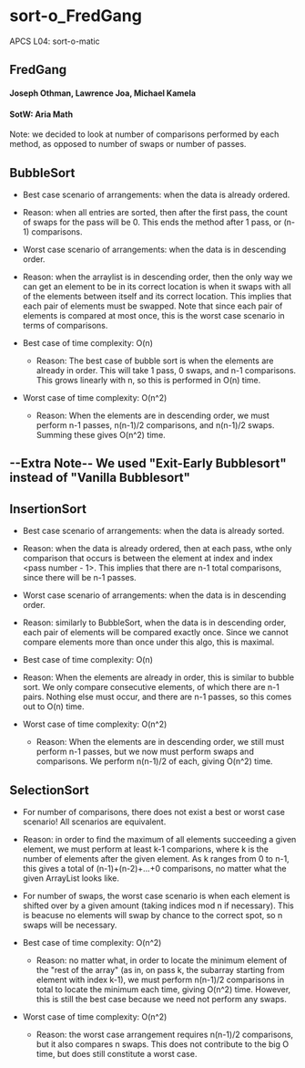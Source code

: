 # sort-o_FredGang
APCS L04: sort-o-matic
## FredGang
#### Joseph Othman, Lawrence Joa, Michael Kamela
#### SotW: Aria Math

Note: we decided to look at number of comparisons performed by each method, as opposed to number of swaps or number of passes.
## BubbleSort
- Best case scenario of arrangements: when the data is already ordered.
- Reason: when all entries are sorted, then after the first pass, the count of swaps for the pass will be 0. This ends the method after 1 pass, or (n-1) comparisons.
- Worst case scenario of arrangements: when the data is in descending order.
- Reason: when the arraylist is in descending order, then the only way we can get an element to be in its correct location is when it swaps with all of the elements between itself and its correct location. This implies that each pair of elements must be swapped. Note that since each pair of elements is compared at most once, this is the worst case scenario in terms of comparisons.

- Best case of time complexity: O(n)
  - Reason: The best case of bubble sort is when the elements are already in order. This will take 1 pass, 0 swaps, and n-1 comparisons. This grows linearly with n, so this is performed in O(n) time.
- Worst case of time complexity: O(n^2)
  - Reason: When the elements are in descending order, we must perform n-1 passes, n(n-1)/2 comparisons, and n(n-1)/2 swaps. Summing these gives O(n^2) time.   

--Extra Note--
We used "Exit-Early Bubblesort" instead of "Vanilla Bubblesort"
--------------

## InsertionSort
- Best case scenario of arrangements: when the data is already sorted.
- Reason: when the data is already ordered, then at each pass, wthe only comparison that occurs is between the element at index <pass number> and index <pass number - 1>. This implies that there are n-1 total comparisons, since there will be n-1 passes.
- Worst case scenario of arrangements: when the data is in descending order.
- Reason: similarly to BubbleSort, when the data is in descending order, each pair of elements will be compared exactly once. Since we cannot compare elements more than once under this algo, this is maximal.
  
- Best case of time complexity: O(n)
- Reason: When the elements are already in order, this is similar to bubble sort. We only compare consecutive elements, of which there are n-1 pairs. Nothing else must occur, and there are n-1 passes, so this comes out to O(n) time.
- Worst case of time complexity: O(n^2)
  - Reason: When the elements are in descending order, we still must perform n-1 passes, but we now must perform swaps and comparisons. We perform n(n-1)/2 of each, giving O(n^2) time.
  
## SelectionSort
- For number of comparisons, there does not exist a best or worst case scenario! All scenarios are equivalent.
- Reason: in order to find the maximum of all elements succeeding a given element, we must perform at least k-1 comparions, where k is the number of elements after the given element. As k ranges from 0 to n-1, this gives a total of (n-1)+(n-2)+...+0 comparisons, no matter what the given ArrayList looks like.
- For number of swaps, the worst case scenario is when each element is shifted over by a given amount (taking indices mod n if necessary). This is beacuse no elements will swap by chance to the correct spot, so n swaps will be necessary.
  
- Best case of time complexity: O(n^2)
  - Reason: no matter what, in order to locate the minimum element of the "rest of the array" (as in, on pass k, the subarray starting from element with index k-1), we must perform n(n-1)/2 comparisons in total to locate the minimum each time, giving O(n^2) time. However, this is still the best case because we need not perform any swaps.
- Worst case of time complexity: O(n^2)
  - Reason: the worst case arrangement requires n(n-1)/2 comparisons, but it also compares n swaps. This does not contribute to the big O time, but does still constitute a worst case.
